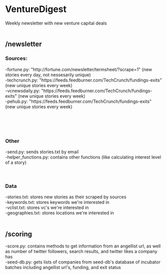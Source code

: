 # VentureDigest
Weekly newsletter with new venture capital deals
</br>
</br>
<h2>/newsletter</h2>
<h3>Sources:</h3>
-fortune.py: "http://fortune.com/newsletter/termsheet/?scrape=1" (new stories every day, not nessesarily unique)</br>
-techcrunch.py: "https://feeds.feedburner.com/TechCrunch/fundings-exits" (new unique stories every week)</br>
-vcnewsdaily.py: "https://feeds.feedburner.com/TechCrunch/fundings-exits" (new unique stories every week)</br>
-pehub.py: "https://feeds.feedburner.com/TechCrunch/fundings-exits" (new unique stories every week)</br>
</br></br>
</br></br>
<h3>Other</h3>
-send.py: sends stories.txt by email</br>
-helper_functions.py: contains other functions (like calculating interest level of a story)</br>
</br></br>
<h3>Data</h3>
-stories.txt: stores new stories as their scraped by sources</br>
-keywords.txt: stores keywords we're interested in</br>
-vclist.txt: stores vc's we're interested in</br>
-geographies.txt: stores locations we're interested in
</br></br>
<h2>/scoring</h2>
-score.py: contains methods to get information from an angellist url, as well as number of twitter followers, search results, and twitter likes a company has</br>
-seed-db.py: gets lists of companies from seed-db's database of incubator batches including angellist url's, funding, and exit status